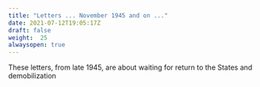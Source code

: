 ```yaml
---
title: "Letters ... November 1945 and on ..."
date: 2021-07-12T19:05:17Z
draft: false
weight:  25
alwaysopen: true
---
```

These letters, from late 1945, are about waiting for return to the States and demobilization


